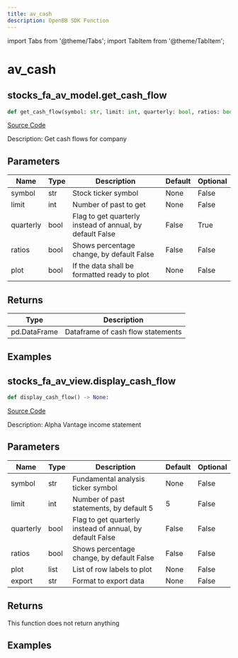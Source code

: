 ```yaml
---
title: av_cash
description: OpenBB SDK Function
---
```


import Tabs from '@theme/Tabs';
import TabItem from '@theme/TabItem';

# av_cash

<Tabs>
<TabItem value="model" label="Model" default>

## stocks_fa_av_model.get_cash_flow

```python title='openbb_terminal/stocks/fundamental_analysis/av_model.py'
def get_cash_flow(symbol: str, limit: int, quarterly: bool, ratios: bool, plot: bool) -> DataFrame:
```
[Source Code](https://github.com/OpenBB-finance/OpenBBTerminal/tree/main/openbb_terminal/stocks/fundamental_analysis/av_model.py#L340)

Description: Get cash flows for company

## Parameters

| Name | Type | Description | Default | Optional |
| ---- | ---- | ----------- | ------- | -------- |
| symbol | str | Stock ticker symbol | None | False |
| limit | int | Number of past to get | None | False |
| quarterly | bool | Flag to get quarterly instead of annual, by default False | False | True |
| ratios | bool | Shows percentage change, by default False | False | False |
| plot | bool | If the data shall be formatted ready to plot | None | False |

## Returns

| Type | Description |
| ---- | ----------- |
| pd.DataFrame | Dataframe of cash flow statements |

## Examples



</TabItem>
<TabItem value="view" label="View">

## stocks_fa_av_view.display_cash_flow

```python title='openbb_terminal/decorators.py'
def display_cash_flow() -> None:
```
[Source Code](https://github.com/OpenBB-finance/OpenBBTerminal/tree/main/openbb_terminal/decorators.py#L245)

Description: Alpha Vantage income statement

## Parameters

| Name | Type | Description | Default | Optional |
| ---- | ---- | ----------- | ------- | -------- |
| symbol | str | Fundamental analysis ticker symbol | None | False |
| limit | int | Number of past statements, by default 5 | 5 | False |
| quarterly | bool | Flag to get quarterly instead of annual, by default False | False | False |
| ratios | bool | Shows percentage change, by default False | False | False |
| plot | list | List of row labels to plot | None | False |
| export | str | Format to export data | None | False |

## Returns

This function does not return anything

## Examples



</TabItem>
</Tabs>